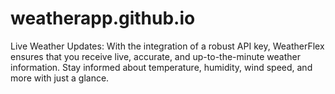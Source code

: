# weatherapp.github.io
Live Weather Updates: With the integration of a robust API key, WeatherFlex ensures that you receive live, accurate, and up-to-the-minute weather information. Stay informed about temperature, humidity, wind speed, and more with just a glance.
